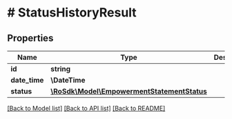 # # StatusHistoryResult

## Properties

Name | Type | Description | Notes
------------ | ------------- | ------------- | -------------
**id** | **string** |  | [optional]
**date_time** | **\DateTime** |  | [optional]
**status** | [**\RoSdk\Model\EmpowermentStatementStatus**](EmpowermentStatementStatus.md) |  | [optional]

[[Back to Model list]](../../README.md#models) [[Back to API list]](../../README.md#endpoints) [[Back to README]](../../README.md)
